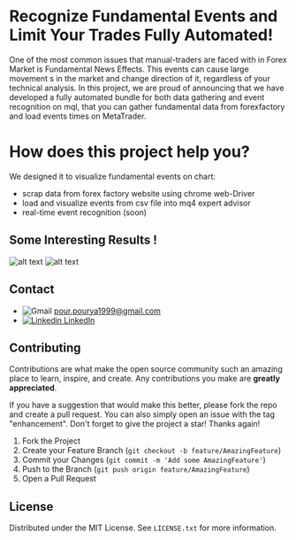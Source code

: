 # Recognize Fundamental Events and Limit Your Trades Fully Automated!
One of the most common issues that manual-traders are faced with in Forex Market is Fundamental News Effects. This events can cause large movement s in the market and change direction of it, regardless of your technical analysis. In this project, we are proud of announcing that we have developed a fully automated bundle for both data gathering and event recognition on mql, that you can gather fundamental data from forexfactory and load events times on MetaTrader.

# How does this project help you?
We designed it to visualize fundamental events on chart:
* scrap data from forex factory website using chrome web-Driver
* load and visualize events from csv file into mq4 expert advisor
* real-time event recognition (soon)

## Some Interesting Results !
![alt text](https://github.com/pr1266/NJFC_Auto_Fund_Limit/blob/main/src/1.png)
![alt text](https://github.com/pr1266/NJFC_Auto_Fund_Limit/blob/main/src/2.png)

## Contact

* ![Gmail](https://img.shields.io/badge/Gmail-D14836?style=for-the-badge&logo=gmail&logoColor=white) pour.pourya1999@gmail.com
* [![Linkedin](https://i.stack.imgur.com/gVE0j.png) LinkedIn](https://www.linkedin.com/in/pr1266/)

## Contributing
Contributions are what make the open source community such an amazing place to learn, inspire, and create. Any contributions you make are **greatly appreciated**.

If you have a suggestion that would make this better, please fork the repo and create a pull request. You can also simply open an issue with the tag "enhancement".
Don't forget to give the project a star! Thanks again!

1. Fork the Project
2. Create your Feature Branch (`git checkout -b feature/AmazingFeature`)
3. Commit your Changes (`git commit -m 'Add some AmazingFeature'`)
4. Push to the Branch (`git push origin feature/AmazingFeature`)
5. Open a Pull Request

## License
Distributed under the MIT License. See `LICENSE.txt` for more information.